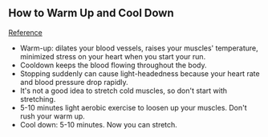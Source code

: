 ## How to Warm Up and Cool Down
[Reference](https://www.verywell.com/how-to-warm-up-and-cool-down-2911285)

- Warm-up: dilates your blood vessels, raises your muscles' temperature, minimized stress on your heart when you start your run.
- Cooldown keeps the blood flowing throughout the body.
- Stopping suddenly can cause light-headedness because your heart rate and blood pressure drop rapidly.
- It's not a good idea to stretch cold muscles, so don't start with stretching.
- 5-10 minutes light aerobic exercise to loosen up your muscles. Don't rush your warm up.
- Cool down: 5-10 minutes. Now you can stretch.
